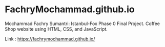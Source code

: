 # FachryMochammad.github.io
Mochammad Fachry Sumantri: Istanbul-Fox Phase 0 Final Project.
Coffee Shop website using HTML, CSS, and JavaScript.

Link : https://fachrymochammad.github.io/

